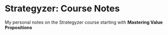 # Strategyzer: Course Notes

My personal notes on the Strategyzer course starting with **Mastering Value Propositions**
